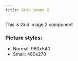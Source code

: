 ```yaml
---
title: Grid image 2
---
```


This is Grid image 2 component

### Picture styles:

- Normal: 960x540
- Small: 480x270
